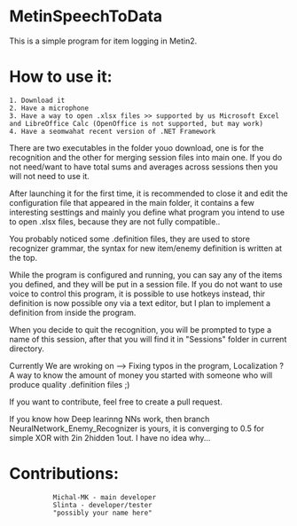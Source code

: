 ﻿# MetinSpeechToData

This is a simple program for item logging in Metin2.

# How to use it:
	1. Download it
	2. Have a microphone
	3. Have a way to open .xlsx files >> supported by us Microsoft Excel and LibreOffice Calc (OpenOffice is not supported, but may work)
	4. Have a seomwahat recent version of .NET Framework
There are two executables in the folder youo download, one is for the recognition and the other for merging session files into main one.
If you do not need/want to have total sums and averages across sessions then you will not need to use it.

After launching it for the first time, it is recommended to close it and edit the configuration file that appeared in the main folder,
it contains a few interesting sesttings and mainly you define what program you intend to use to open .xlsx files, because they are not fully compatible..

You probably noticed some .definition files, they are used to store recognizer grammar, the syntax for new item/enemy definition is written at the top.

While the program is configured and running, you can say any of the items you defined, and they will be put in a session file.
If you do not want to use voice to control this program, it is possible to use hotkeys instead, thir definition is now possible ony via a text editor,
but I plan to implement a definition from inside the program.

When you decide to quit the recognition, you will be prompted to type a name of this session, after that you will find it in "Sessions" folder in current directory.


Currently We are wroking on --> Fixing typos in the program,
								Localization ?
								A way to know the amount of money you started with
								someone who will produce quality .definition files ;)

If you want to contribute, feel free to create a pull request.

If you know how Deep learinng NNs work, then branch NeuralNetwork_Enemy_Recognizer is yours, it is converging to 0.5 for simple XOR with 2in 2hidden 1out.
I have no idea why...

# Contributions:
			   Michal-MK - main developer
			   Slinta - developer/tester
			   "possibly your name here"

